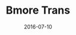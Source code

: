 ---
layout: art-post
title: Bmore Trans
images:
  - public_id: portfolio/bmore-trans-square
  - public_id: portfolio/button-bmore-trans-photo
categories: [art, digital]
tags: [button, vector, color, graphic-design, text, trans]
date: 2016-07-10
---